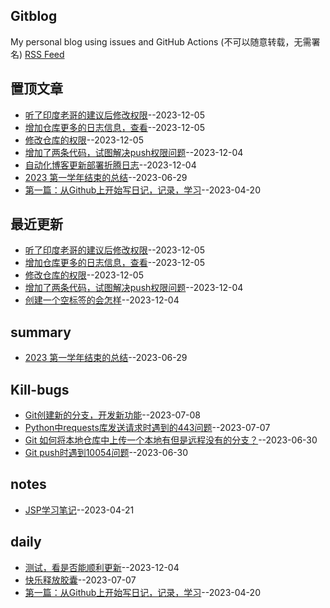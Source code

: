 ## Gitblog
My personal blog using issues and GitHub Actions (不可以随意转载，无需署名)
[RSS Feed](https://raw.githubusercontent.com/QiYongchuan/MyGitBlog/master/feed.xml)

## 置顶文章
- [听了印度老哥的建议后修改权限](https://github.com/QiYongchuan/MyGitBlog/issues/41)--2023-12-05
- [增加仓库更多的日志信息，查看](https://github.com/QiYongchuan/MyGitBlog/issues/40)--2023-12-05
- [修改仓库的权限](https://github.com/QiYongchuan/MyGitBlog/issues/39)--2023-12-05
- [增加了两条代码，试图解决push权限问题](https://github.com/QiYongchuan/MyGitBlog/issues/38)--2023-12-04
- [自动化博客更新部署折腾日志](https://github.com/QiYongchuan/MyGitBlog/issues/35)--2023-12-04
- [2023 第一学年结束的总结](https://github.com/QiYongchuan/MyGitBlog/issues/23)--2023-06-29
- [第一篇：从Github上开始写日记，记录，学习](https://github.com/QiYongchuan/MyGitBlog/issues/1)--2023-04-20
## 最近更新
- [听了印度老哥的建议后修改权限](https://github.com/QiYongchuan/MyGitBlog/issues/41)--2023-12-05
- [增加仓库更多的日志信息，查看](https://github.com/QiYongchuan/MyGitBlog/issues/40)--2023-12-05
- [修改仓库的权限](https://github.com/QiYongchuan/MyGitBlog/issues/39)--2023-12-05
- [增加了两条代码，试图解决push权限问题](https://github.com/QiYongchuan/MyGitBlog/issues/38)--2023-12-04
- [创建一个空标签的会怎样](https://github.com/QiYongchuan/MyGitBlog/issues/37)--2023-12-04
## summary
- [2023 第一学年结束的总结](https://github.com/QiYongchuan/MyGitBlog/issues/23)--2023-06-29
## Kill-bugs
- [Git创建新的分支，开发新功能](https://github.com/QiYongchuan/MyGitBlog/issues/29)--2023-07-08
- [Python中requests库发送请求时遇到的443问题](https://github.com/QiYongchuan/MyGitBlog/issues/26)--2023-07-07
- [Git 如何将本地仓库中上传一个本地有但是远程没有的分支？](https://github.com/QiYongchuan/MyGitBlog/issues/25)--2023-06-30
- [Git push时遇到10054问题](https://github.com/QiYongchuan/MyGitBlog/issues/24)--2023-06-30
## notes
- [JSP学习笔记](https://github.com/QiYongchuan/MyGitBlog/issues/2)--2023-04-21
## daily
- [测试，看是否能顺利更新](https://github.com/QiYongchuan/MyGitBlog/issues/36)--2023-12-04
- [快乐释放胶囊](https://github.com/QiYongchuan/MyGitBlog/issues/28)--2023-07-07
- [第一篇：从Github上开始写日记，记录，学习](https://github.com/QiYongchuan/MyGitBlog/issues/1)--2023-04-20

